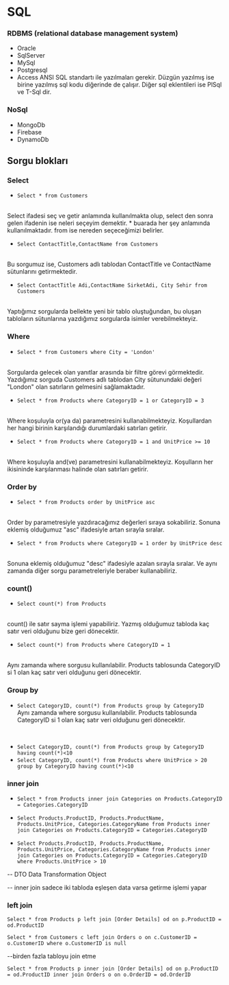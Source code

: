 # SQL 
### RDBMS (relational database management system)
- Oracle
- SqlServer
- MySql
- Postgresql
- Access
ANSI SQL standartı ile yazılmaları gerekir. Düzgün yazılmış ise birine yazılmış sql kodu diğerinde de çalışır. 
Diğer sql eklentileri ise PlSql ve T-Sql dir.
### NoSql
- MongoDb
- Firebase
- DynamoDb

## Sorgu blokları

### Select
- ``Select * from Customers``
<br>
Select ifadesi seç ve getir anlamında kullanılmakta olup, select den sonra gelen ifadenin ise neleri seçeyim demektir. * buarada her şey anlamında kullanılmaktadır. from ise nereden seçeceğimizi belirler.
<br>

- ``Select ContactTitle,ContactName from Customers``
<br>
Bu sorgumuz ise, Customers adlı tablodan ContactTitle ve ContactName sütunlarını getirmektedir.
<br>

- ``Select ContactTitle Adi,ContactName SirketAdi, City Sehir from Customers``
<br>
Yaptığımız sorgularda bellekte yeni bir tablo oluştuğundan, bu oluşan tabloların sütunlarına yazdığımız sorgularda isimler verebilmekteyiz.
<br>

### Where
- ``Select * from Customers where City = 'London'``
<br>
Sorgularda gelecek olan yanıtlar arasında bir filtre görevi görmektedir. Yazdığımız sorguda Customers adlı tablodan City sütunundaki değeri "London" olan satırların gelmesini sağlamaktadır.
<br>

- ``Select * from Products where CategoryID = 1 or CategoryID = 3``
<br>
Where koşuluyla or(ya da) parametresini kullanabilmekteyiz. Koşullardan her hangi birinin karşılandığı durumlardaki satırları getirir.
<br>

- ``Select * from Products where CategoryID = 1 and UnitPrice >= 10``
<br>
Where koşuluyla and(ve) parametresini kullanabilmekteyiz. Koşulların her ikisininde karşılanması halinde olan satırları getirir.
<br>

### Order by
- ``Select * from Products order by UnitPrice asc``
<br>
Order by parametresiyle yazdıracağımız değerleri sıraya sokabiliriz. Sonuna eklemiş olduğumuz "asc" ifadesiyle artan sırayla sıralar.
<br>

- ``Select * from Products where CategoryID = 1 order by UnitPrice desc``
<br>
Sonuna eklemiş olduğumuz "desc" ifadesiyle azalan sırayla sıralar. Ve aynı zamanda diğer sorgu parametreleriyle beraber kullanabiliriz.
<br>

### count()
- ``Select count(*) from Products``
<br>
count() ile satır sayma işlemi yapabiliriz. Yazmış olduğumuz tabloda kaç satır veri olduğunu bize geri dönecektir.
<br>

- ``Select count(*) from Products where CategoryID = 1``
<br>
Aynı zamanda where sorgusu kullanılabilir. Products tablosunda CategoryID si 1 olan kaç satır veri olduğunu geri dönecektir.
<br>

### Group by
- ``Select CategoryID, count(*) from Products group by CategoryID``<br>
Aynı zamanda where sorgusu kullanılabilir. Products tablosunda CategoryID si 1 olan kaç satır veri olduğunu geri dönecektir.
<br>

- ``Select CategoryID, count(*) from Products group by CategoryID having count(*)<10``
- ``Select CategoryID, count(*) from Products where UnitPrice > 20 group by CategoryID having count(*)<10``


### inner join
- ``Select * from Products inner join Categories on Products.CategoryID = Categories.CategoryID``

- ``Select Products.ProductID, Products.ProductName, Products.UnitPrice, Categories.CategoryName from Products inner join Categories on Products.CategoryID = Categories.CategoryID``

- ``Select Products.ProductID, Products.ProductName, Products.UnitPrice, Categories.CategoryName from Products inner join Categories on Products.CategoryID = Categories.CategoryID where Products.UnitPrice > 10``

-- DTO Data Transformation Object

-- inner join sadece iki tabloda eşleşen data varsa getirme işlemi yapar

### left join
``Select * from Products p left join [Order Details] od on p.ProductID = od.ProductID``

``Select * from Customers c left join Orders o on c.CustomerID = o.CustomerID where o.CustomerID is null``

--birden fazla tabloyu join etme

``Select * from Products p inner join [Order Details] od on p.ProductID = od.ProductID inner join Orders o on o.OrderID = od.OrderID``